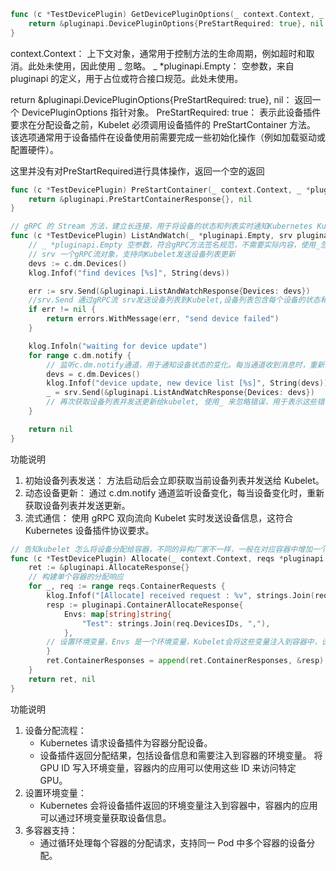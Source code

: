 ```go
func (c *TestDevicePlugin) GetDevicePluginOptions(_ context.Context, _ *pluginapi.Empty) (*pluginapi.DevicePluginOptions, error) {
	return &pluginapi.DevicePluginOptions{PreStartRequired: true}, nil
}
```
context.Context： 上下文对象，通常用于控制方法的生命周期，例如超时和取消。此处未使用，因此使用 _ 忽略。
_ *pluginapi.Empty： 空参数，来自 pluginapi 的定义，用于占位或符合接口规范。此处未使用。

return &pluginapi.DevicePluginOptions{PreStartRequired: true}, nil： 返回一个 DevicePluginOptions 指针对象。
PreStartRequired: true： 表示此设备插件要求在分配设备之前，Kubelet 必须调用设备插件的 PreStartContainer 方法。 该选项通常用于设备插件在设备使用前需要完成一些初始化操作（例如加载驱动或配置硬件）。

这里并没有对PreStartRequired进行具体操作，返回一个空的返回

```go
func (c *TestDevicePlugin) PreStartContainer(_ context.Context, _ *pluginapi.PreStartContainerRequest) (*pluginapi.PreStartContainerResponse, error) {
	return &pluginapi.PreStartContainerResponse{}, nil
}
```

```go
// gRPC 的 Stream 方法，建立长连接，用于将设备的状态和列表实时通知Kubernetes Kubelet
func (c *TestDevicePlugin) ListAndWatch(_ *pluginapi.Empty, srv pluginapi.DevicePlugin_ListAndWatchServer) error {
	// _ *pluginapi.Empty 空参数，符合gRPC方法签名规范，不需要实际内容，使用_忽略
	// srv 一个gRPC流对象，支持向Kubelet发送设备列表更新
	devs := c.dm.Devices()
	klog.Infof("find devices [%s]", String(devs))

	err := srv.Send(&pluginapi.ListAndWatchResponse{Devices: devs})
	//srv.Send 通过gRPC流 srv发送设备列表到Kubelet,设备列表包含每个设备的状态和属性
	if err != nil {
		return errors.WithMessage(err, "send device failed")
	}

	klog.Infoln("waiting for device update")
	for range c.dm.notify {
		// 监听c.dm.notify通道，用于通知设备状态的变化。每当通道收到消息时，重新获取设备列表并发送更新
		devs = c.dm.Devices()
		klog.Infof("device update, new device list [%s]", String(devs))
		_ = srv.Send(&pluginapi.ListAndWatchResponse{Devices: devs})
		// 再次获取设备列表并发送更新给kubelet, 使用_ 来忽略错误，用于表示这些错误不会终端流程
	}

	return nil
}
```
功能说明
1. 初始设备列表发送： 方法启动后会立即获取当前设备列表并发送给 Kubelet。
2. 动态设备更新： 通过 c.dm.notify 通道监听设备变化，每当设备变化时，重新获取设备列表并发送更新。
3. 流式通信： 使用 gRPC 双向流向 Kubelet 实时发送设备信息，这符合 Kubernetes 设备插件协议要求。


```go
// 告知kubelet 怎么将设备分配给容器，不同的异构厂家不一样，一般在对应容器中增加一个环境变量，Test=$deviceId
func (c *TestDevicePlugin) Allocate(_ context.Context, reqs *pluginapi.AllocateRequest) (*pluginapi.AllocateResponse, error) {
	ret := &pluginapi.AllocateResponse{}
    // 构建单个容器的分配响应
	for _, req := range reqs.ContainerRequests {
		klog.Infof("[Allocate] received request : %v", strings.Join(req.DevicesIDs, ","))
		resp := pluginapi.ContainerAllocateResponse{
			Envs: map[string]string{
				"Test": strings.Join(req.DevicesIDs, ","),
			},
        // 设置环境变量，Envs 是一个环境变量，Kubelet会将这些变量注入到容器中，设备ID拼接成字符串，存储在环境变量，该环境变量与底层GPU设备有关系。
		}
		ret.ContainerResponses = append(ret.ContainerResponses, &resp)
	}
	return ret, nil
}

```

功能说明
1. 设备分配流程：
    - Kubernetes 请求设备插件为容器分配设备。
    - 设备插件返回分配结果，包括设备信息和需要注入到容器的环境变量。 将 GPU ID 写入环境变量，容器内的应用可以使用这些 ID 来访问特定 GPU。
2. 设置环境变量：
    - Kubernetes 会将设备插件返回的环境变量注入到容器中，容器内的应用可以通过环境变量获取设备信息。
3. 多容器支持：
    - 通过循环处理每个容器的分配请求，支持同一 Pod 中多个容器的设备分配。